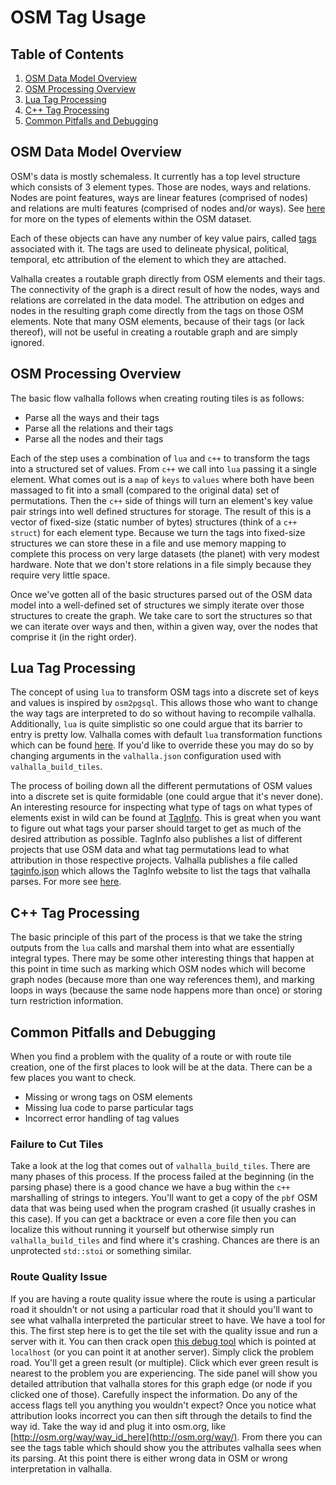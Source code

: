 # OSM Tag Usage

## Table of Contents

1. [OSM Data Model Overview](#osm-data-model-overview)
2. [OSM Processing Overview](#osm-processing-overview)
3. [Lua Tag Processing](#lua-tag-processing)
4. [C++ Tag Processing](#c-tag-processing)
5. [Common Pitfalls and Debugging](#common-pitfalls-and-debugging)

## OSM Data Model Overview

OSM's data is mostly schemaless. It currently has a top level structure which consists of 3 element types. Those are nodes, ways and relations. Nodes are point features, ways are linear features (comprised of nodes) and relations are multi features (comprised of nodes and/or ways). See [here](https://wiki.openstreetmap.org/wiki/Relation) for more on the types of elements within the OSM dataset.

Each of these objects can have any number of key value pairs, called [tags](https://wiki.openstreetmap.org/wiki/Tags) associated with it. The tags are used to delineate physical, political, temporal, etc attribution of the element to which they are attached.

Valhalla creates a routable graph directly from OSM elements and their tags. The connectivity of the graph is a direct result of how the nodes, ways and relations are correlated in the data model. The attribution on edges and nodes in the resulting graph come directly from the tags on those OSM elements. Note that many OSM elements, because of their tags (or lack thereof), will not be useful in creating a routable graph and are simply ignored.

## OSM Processing Overview

The basic flow valhalla follows when creating routing tiles is as follows:

* Parse all the ways and their tags
* Parse all the relations and their tags
* Parse all the nodes and their tags

Each of the step uses a combination of `lua` and `c++` to transform the tags into a structured set of values. From `c++` we call into `lua` passing it a single element. What comes out is a `map` of `keys` to `values` where both have been massaged to fit into a small (compared to the original data) set of permutations. Then the `c++` side of things will turn an element's key value pair strings into well defined structures for storage. The result of this is a vector of fixed-size (static number of bytes) structures (think of a `c++` `struct`) for each element type. Because we turn the tags into fixed-size structures we can store these in a file and use memory mapping to complete this process on very large datasets (the planet) with very modest hardware. Note that we don't store relations in a file simply because they require very little space.

Once we've gotten all of the basic structures parsed out of the OSM data model into a well-defined set of structures we simply iterate over those structures to create the graph. We take care to sort the structures so that we can iterate over ways and then, within a given way, over the nodes that comprise it (in the right order).

## Lua Tag Processing

The concept of using `lua` to transform OSM tags into a discrete set of keys and values is inspired by `osm2pgsql`. This allows those who want to change the way tags are interpreted to do so without having to recompile valhalla. Additionally, `lua` is quite simplistic so one could argue that its barrier to entry is pretty low. Valhalla comes with default `lua` transformation functions which can be found [here](https://github.com/valhalla/valhalla/tree/master/lua). If you'd like to override these you may do so by changing arguments in the `valhalla.json` configuration used with `valhalla_build_tiles`.

The process of boiling down all the different permutations of OSM values into a discrete set is quite formidable (one could argue that it's never done). An interesting resource for inspecting what type of tags on what types of elements exist in wild can be found at [TagInfo](https://taginfo.openstreetmap.org/). This is great when you want to figure out what tags your parser should target to get as much of the desired attribution as possible. TagInfo also publishes a list of different projects that use OSM data and what tag permutations lead to what attribution in those respective projects. Valhalla publishes a file called [taginfo.json](https://github.com/valhalla/valhalla/blob/master/taginfo.json) which allows the TagInfo website to list the tags that valhalla parses. For more see [here](https://taginfo.openstreetmap.org/projects/valhalla#tags).

## C++ Tag Processing

The basic principle of this part of the process is that we take the string outputs from the `lua` calls and marshal them into what are essentially integral types. There may be some other interesting things that happen at this point in time such as marking which OSM nodes which will become graph nodes (because more than one way references them), and marking loops in ways (because the same node happens more than once) or storing turn restriction information.

## Common Pitfalls and Debugging

When you find a problem with the quality of a route or with route tile creation, one of the first places to look will be at the data. There can be a few places you want to check.

* Missing or wrong tags on OSM elements
* Missing lua code to parse particular tags
* Incorrect error handling of tag values

### Failure to Cut Tiles

Take a look at the log that comes out of `valhalla_build_tiles`. There are many phases of this process. If the process failed at the beginning (in the parsing phase) there is a good chance we have a bug within the `c++` marshalling of strings to integers. You'll want to get a copy of the `pbf` OSM data that was being used when the program crashed (it usually crashes in this case). If you can get a backtrace or even a core file then you can localize this without running it yourself but otherwise simply run `valhalla_build_tiles` and find where it's crashing. Chances are there is an unprotected `std::stoi` or something similar.

### Route Quality Issue

If you are having a route quality issue where the route is using a particular road it shouldn't or not using a particular road that it should you'll want to see what valhalla interpreted the particular street to have. We have a tool for this. The first step here is to get the tile set with the quality issue and run a server with it. You can then crack open [this debug tool](http://valhalla.github.io/demos/locate/) which is pointed at `localhost` (or you can point it at another server). Simply click the problem road. You'll get a green result (or multiple). Click which ever green result is nearest to the problem you are experiencing. The side panel will show you detailed attribution that valhalla stores for this graph edge (or node if you clicked one of those). Carefully inspect the information. Do any of the access flags tell you anything you wouldn't expect? Once you notice what attribution looks incorrect you can then sift through the details to find the way id. Take the way id and plug it into osm.org, like [http://osm.org/way/way_id_here](http://osm.org/way/). From there you can see the tags table which should show you the attributes valhalla sees when its parsing. At this point there is either wrong data in OSM or wrong interpretation in valhalla.
